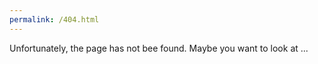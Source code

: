 ```yaml
---
permalink: /404.html
---
```

Unfortunately, the page has not bee found.
Maybe you want to look at ...
